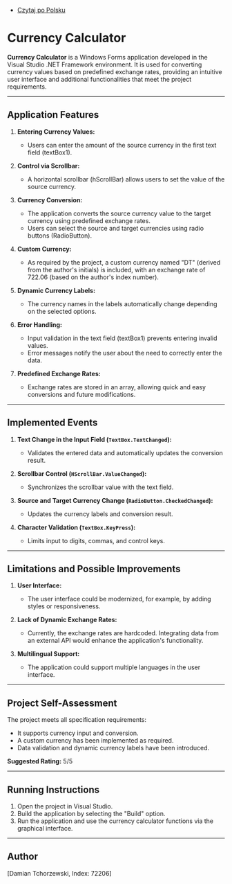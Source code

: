 ﻿- [Czytaj po Polsku](README.pl.md)

# Currency Calculator

**Currency Calculator** is a Windows Forms application developed in the Visual Studio .NET Framework environment. It is used for converting currency values based on predefined exchange rates, providing an intuitive user interface and additional functionalities that meet the project requirements.

---

## Application Features

1. **Entering Currency Values:**

   - Users can enter the amount of the source currency in the first text field (textBox1).

2. **Control via Scrollbar:**

   - A horizontal scrollbar (hScrollBar) allows users to set the value of the source currency.

3. **Currency Conversion:**

   - The application converts the source currency value to the target currency using predefined exchange rates.
   - Users can select the source and target currencies using radio buttons (RadioButton).

4. **Custom Currency:**

   - As required by the project, a custom currency named "DT" (derived from the author's initials) is included, with an exchange rate of 722.06 (based on the author's index number).

5. **Dynamic Currency Labels:**

   - The currency names in the labels automatically change depending on the selected options.

6. **Error Handling:**

   - Input validation in the text field (textBox1) prevents entering invalid values.
   - Error messages notify the user about the need to correctly enter the data.

7. **Predefined Exchange Rates:**
   - Exchange rates are stored in an array, allowing quick and easy conversions and future modifications.

---

## Implemented Events

1. **Text Change in the Input Field (`TextBox.TextChanged`):**

   - Validates the entered data and automatically updates the conversion result.

2. **Scrollbar Control (`HScrollBar.ValueChanged`):**

   - Synchronizes the scrollbar value with the text field.

3. **Source and Target Currency Change (`RadioButton.CheckedChanged`):**

   - Updates the currency labels and conversion result.

4. **Character Validation (`TextBox.KeyPress`):**
   - Limits input to digits, commas, and control keys.

---

## Limitations and Possible Improvements

1. **User Interface:**

   - The user interface could be modernized, for example, by adding styles or responsiveness.

2. **Lack of Dynamic Exchange Rates:**

   - Currently, the exchange rates are hardcoded. Integrating data from an external API would enhance the application's functionality.

3. **Multilingual Support:**
   - The application could support multiple languages in the user interface.

---

## Project Self-Assessment

The project meets all specification requirements:

- It supports currency input and conversion.
- A custom currency has been implemented as required.
- Data validation and dynamic currency labels have been introduced.

**Suggested Rating:** 5/5

---

## Running Instructions

1. Open the project in Visual Studio.
2. Build the application by selecting the "Build" option.
3. Run the application and use the currency calculator functions via the graphical interface.

---

## Author

[Damian Tchorzewski, Index: 72206]
